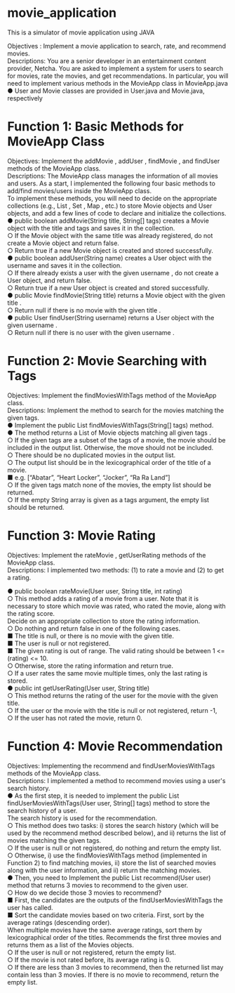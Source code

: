 # movie_application
This is a simulator of movie application using JAVA


Objectives : Implement a movie application to search, rate, and recommend movies.     
Descriptions: You are a senior developer in an entertainment content provider, Netcha. You are asked to implement a system for users to search for movies, rate the movies, and get
recommendations. In particular, you will need to implement various methods in the MovieApp class in MovieApp.java         
● User and Movie classes are provided in User.java and Movie.java, respectively      

# Function 1: Basic Methods for MovieApp Class    

Objectives: Implement the addMovie , addUser , findMovie , and findUser methods of the MovieApp class.          
Descriptions: The MovieApp class manages the information of all movies and users. As a start, I implemented the following four basic methods to add/find movies/users inside the
MovieApp class.     
To implement these methods, you will need to decide on the appropriate collections (e.g., List , Set , Map , etc.) to store Movie objects and User objects, and add a few lines of code to declare and initialize the collections.     
● public boolean addMovie(String title, String[] tags) creates a Movie object with the title and tags and saves it in the collection.     
○ If the Movie object with the same title was already registered, do not create a Movie object and return false.      
○ Return true if a new Movie object is created and stored successfully.      
● public boolean addUser(String name) creates a User object with the username and saves it in the collection.    
○ If there already exists a user with the given username , do not create a User object, and return false.     
○ Return true if a new User object is created and stored successfully.       
● public Movie findMovie(String title) returns a Movie object with the given title .       
○ Return null if there is no movie with the given title .         
● public User findUser(String username) returns a User object with the given username .          
○ Return null if there is no user with the given username .      

# Function 2: Movie Searching with Tags     
Objectives: Implement the findMoviesWithTags method of the MovieApp class.    
Descriptions: Implement the method to search for the movies matching the given tags.       
● Implement the public List<Movie> findMoviesWithTags(String[] tags) method.      
● The method returns a List of Movie objects matching all given tags .          
○ If the given tags are a subset of the tags of a movie, the movie should be included in the output list. Otherwise, the move should not be included.     
○ There should be no duplicated movies in the output list.      
○ The output list should be in the lexicographical order of the title of a movie.      
■ e.g. [“Abatar”, “Heart Locker”, “Jocker”, “Ra Ra Land”]       
○ If the given tags match none of the movies, the empty list should be returned.          
○ If the empty String array is given as a tags argument, the empty list should be returned.     
  
  
# Function 3: Movie Rating         

Objectives: Implement the rateMovie , getUserRating methods of the MovieApp class.       
Descriptions: I implemented two methods: (1) to rate a movie and (2) to get a rating.         

● public boolean rateMovie(User user, String title, int rating)      
○ This method adds a rating of a movie from a user. Note that it is necessary to store which movie was rated, who rated the movie, along with the rating score.      
Decide on an appropriate collection to store the rating information.          
○ Do nothing and return false in one of the following cases.         
■ The title is null, or there is no movie with the given title.        
■ The user is null or not registered.          
■ The given rating is out of range. The valid rating should be between 1 <=(rating) <= 10.       
○ Otherwise, store the rating information and return true.      
○ If a user rates the same movie multiple times, only the last rating is stored.         
● public int getUserRating(User user, String title)         
○ This method returns the rating of the user for the movie with the given title.          
○ If the user or the movie with the title is null or not registered, return -1,          
○ If the user has not rated the movie, return 0.        

# Function 4: Movie Recommendation       
Objectives: Implementing the recommend and findUserMoviesWithTags methods of the MovieApp class.     
Descriptions: I implemented a method to recommend movies using a user's search history.         
● As the first step, it is needed to implement the public List<Movie> findUserMoviesWithTags(User user, String[] tags) method to store the search history of a user.     
  The search history is used for the recommendation.       
○ This method does two tasks: i) stores the search history (which will be used by the recommend method described below), and ii) returns the list of movies matching the given tags.      
○ If the user is null or not registered, do nothing and return the empty list.          
○ Otherwise, i) use the findMoviesWithTags method (implemented in Function 2) to find matching movies, ii) store the list of searched movies along with the user information, and ii) return the matching movies.      
● Then, you need to Implement the public List<Movie> recommend(User user) method that returns 3 movies to recommend to the given user.      
○ How do we decide those 3 movies to recommend?     
■ First, the candidates are the outputs of the findUserMoviesWithTags the user has called.      
■ Sort the candidate movies based on two criteria. First, sort by the average ratings (descending order).         
  When multiple movies have the same average ratings, sort them by lexicographical order of the titles. Recommends the first three movies and returns them as a list of the Movies objects.       
○ If the user is null or not registered, return the empty list.       
○ If the movie is not rated before, its average rating is 0.       
○ If there are less than 3 movies to recommend, then the returned list may contain less than 3 movies. If there is no movie to recommend, return the empty list.     
